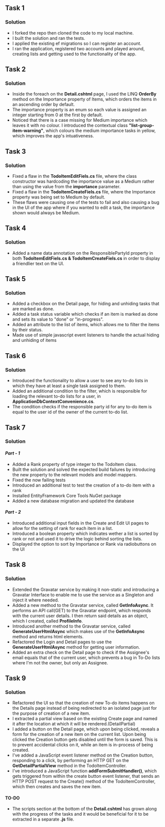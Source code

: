 ## Task 1 
### Solution
- I forked the repo then cloned the code to my local machine.
- I built the solution and ran the tests.
- I applied the existing ef migrations so I can register an account.
- I ran the application, registered two accounts and played around, creating lists and getting used to the functionality of the app.

## Task 2
### Solution
- Inside the foreach on the **Detail.cshtml** page, I used the LINQ **OrderBy** method on the Importance property of Items, which orders the items in an ascending order by default.
- The importance property is an enum so each value is assigned an integer starting from 0 at the first by default.
- Noticed that there is a case missing for Medium importance which leaves it with no colour. I introduced the contextual class **"list-group-item-warning"**, which colours the medium importance tasks in yellow, which improves the app's intuativeness. 

## Task 3
### Solution
- Fixed a flaw in the **TodoItemEditFiels.cs** file, where the class constructor was hardcoding the importance value as a Medium rather than using the value from the **importance** parameter.
- Fixed a flaw in the **TodoItemCreateFiels.cs** file, where the Importance property was being set to Medium by default.
- These flaws were causing one of the tests to fail and also causing a bug in the UI of the app where if you wanted to edit a task, the importance shown would always be Medium.

## Task 4
### Solution
- Added a name data annotation on the ResponsiblePartyId property in both **TodoItemEditFiels.cs & TodoItemCreateFiels.cs** in order to display a friendlier text on the UI.

## Task 5
### Solution
- Added a checkbox on the Detail page, for hiding and unhiding tasks that are marked as done.
- Added a task status variable which checks if an item is marked as done and sets its value to "done" or "in-progress".
- Added an attribute to the list of items, which allows me to filter the items by their status.
- Made use of simple javascript event listeners to handle the actual hiding and unhiding of items 

## Task 6
### Solution
- Introduced the functionality to allow a user to see any to-do lists in which they have at least a single task assigned to them.
- Added an additional condition to the filter, which is responsible for loading the relevant to-do lists for a user, in **ApplicationDbContextConvenience.cs**.
- The condition checks if the responsible party id for any to-do item is equal to the user id of the owner of the current to-do list.

## Task 7
### Solution
#### *Part - 1*
- Added a Rank property of type integer to the TodoItem class.
- Built the solution and solved the expected build failures by introducing the new property to the relevant models and model mappers.
- Fixed the now failing tests
- Introduced an additional test to test the creation of a to-do item with a rank
- Installed EntityFramework Core Tools NuGet package
- Added a new database migration and updated the database
#### *Part - 2*
- Introduced additional input fields in the Create and Edit UI pages to allow for the setting of rank for each item in a list.
- Introduced a boolean property which indicates wether a list is sorted by rank or not and used it to drive the logic behind sorting the lists.
- Displayed the option to sort by Importance or Rank via radiobuttons on the UI

## Task 8
### Solution
- Extended the Gravatar service by making it non-static and introducing a Gravatar Interface to enable me to use the service as a Singleton and inject it where needed.
- Added a new method to the Gravatar service, called **GetInfoAsync**. It performs an API call(GET) to the Gravatar endpoint, which responds with the current user details. I then return said details as an object, which I created, called **ProfileInfo**.
- Introduced another method to the Gravatar service, called **GenerateUserHtmlAsync** which makes use of the **GetInfoAsync** method and returns html elements.
- Refactored the Login and Detail pages to use the **GenerateUserHtmlAsync** method for getting user information.
- Added an extra check on the Detail page to check if the Assignee's email equals that of the current user, which prevents a bug in To-Do lists where I'm not the owner, but only an Assignee.

## Task 9
### Solution
- Refactored the UI so that the creation of new To-do items happens on the Details page instead of being redirected to an isolated page just for the purpose of creation of a new item.
- I extracted a partial view based on the existing Create page and named it after the location at which it will be rendered.(DetailPartial)
- I added a button on the Detail page, which upon being clicked, reveals a form for the creation of a new item on the current list. Upon being clicked the Creation button gets disabled until the form is saved. This is to prevent accidental clicks on it, while an item is in-process of being created.
- I've added a JavaScript event listener method on the Creation button, responding to a click, by performing an HTTP GET on the **GetDetailPartialView** method in the TodoItemController.
- I've introduced a JavaScript function **addFormSubmitHandler()**, which gets triggered from within the create button event listener, that sends an HTTP POST request to the Create() method of the TodoItemController, which then creates and saves the new item.
#### TO-DO
- The scripts section at the bottom of the **Detail.cshtml** has grown along with the progress of the tasks and it would be beneficial for it to be extracted in a separate **.js** file.